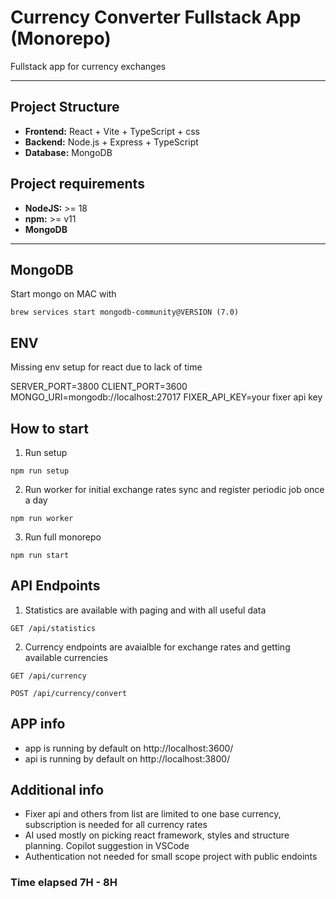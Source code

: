 # Currency Converter Fullstack App (Monorepo)

Fullstack app for currency exchanges

---

## Project Structure
- **Frontend:** React + Vite + TypeScript + css
- **Backend:** Node.js + Express + TypeScript
- **Database:** MongoDB

## Project requirements
- **NodeJS:** >= 18
- **npm:** >= v11
- **MongoDB**

---

## MongoDB
Start mongo on MAC with
```
brew services start mongodb-community@VERSION (7.0)
```

## ENV
Missing env setup for react due to lack of time

SERVER_PORT=3800
CLIENT_PORT=3600
MONGO_URI=mongodb://localhost:27017
FIXER_API_KEY=your fixer api key

## How to start
1. Run setup
```
npm run setup
```

2. Run worker for initial exchange rates sync and register periodic job once a day
```
npm run worker
```

3. Run full monorepo
```
npm run start
```

## API Endpoints
1. Statistics are available with paging and with all useful data
```
GET /api/statistics
```

2. Currency endpoints are avaialble for exchange rates and getting available currencies
```
GET /api/currency
```

```
POST /api/currency/convert
```

## APP info
 - app is running by default on http://localhost:3600/
 - api is running by default on http://localhost:3800/

## Additional info
- Fixer api and others from list are limited to one base currency, subscription is needed for all currency rates
- AI used mostly on picking react framework, styles and structure planning. Copilot suggestion in VSCode
- Authentication not needed for small scope project with public endoints

### Time elapsed 7H - 8H